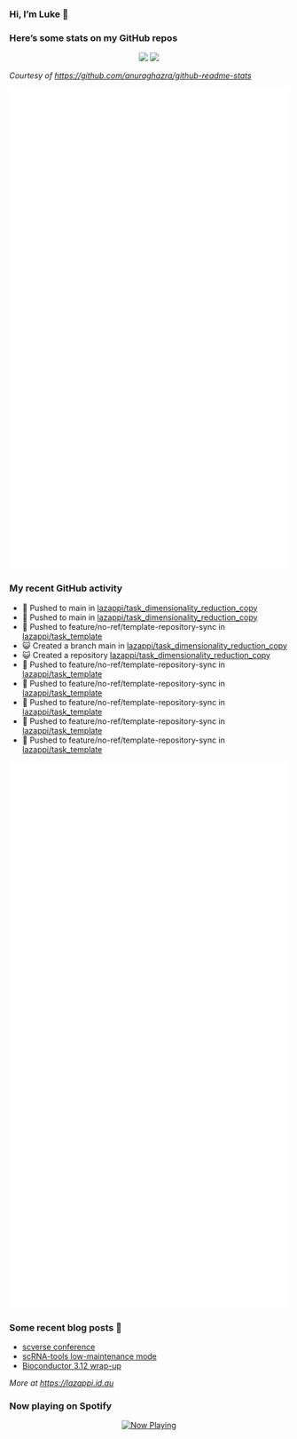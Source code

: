 
<!-- README.md is generated from README.Rmd. Please edit that file -->

### Hi, I’m Luke 👋

<!--
**lazappi/lazappi** is a ✨ _special_ ✨ repository because its `README.md` (this file) appears on your GitHub profile.
&#10;Here are some ideas to get you started:
&#10;- 🔭 I’m currently working on ...
- 🌱 I’m currently learning ...
- 👯 I’m looking to collaborate on ...
- 🤔 I’m looking for help with ...
- 💬 Ask me about ...
- 📫 How to reach me: ...
- 😄 Pronouns: ...
- ⚡ Fun fact: ...
-->

### Here’s some stats on my GitHub repos

<p align="center">
<img src="https://github-readme-stats.vercel.app/api?username=lazappi&count_private=true&show_icons=true&theme=buefy&hide_title=True">
<img src="https://github-readme-stats.vercel.app/api/top-langs/?username=lazappi&hide=html&theme=buefy&layout=compact">
</p>

*Courtesy of <https://github.com/anuraghazra/github-readme-stats>*

<p align="center" style="width:100%;">
<img src="https://github.com/lazappi/lazappi/raw/main/github-intro.svg">
</p>

### My recent GitHub activity

- 📨 Pushed to main in
  [lazappi/task_dimensionality_reduction_copy](https://github.com/lazappi/task_dimensionality_reduction_copy)
- 📨 Pushed to main in
  [lazappi/task_dimensionality_reduction_copy](https://github.com/lazappi/task_dimensionality_reduction_copy)
- 📨 Pushed to feature/no-ref/template-repository-sync in
  [lazappi/task_template](https://github.com/lazappi/task_template)
- 😺 Created a branch main in
  [lazappi/task_dimensionality_reduction_copy](https://github.com/lazappi/task_dimensionality_reduction_copy)
- 😺 Created a repository
  [lazappi/task_dimensionality_reduction_copy](https://github.com/lazappi/task_dimensionality_reduction_copy)
- 📨 Pushed to feature/no-ref/template-repository-sync in
  [lazappi/task_template](https://github.com/lazappi/task_template)
- 📨 Pushed to feature/no-ref/template-repository-sync in
  [lazappi/task_template](https://github.com/lazappi/task_template)
- 📨 Pushed to feature/no-ref/template-repository-sync in
  [lazappi/task_template](https://github.com/lazappi/task_template)
- 📨 Pushed to feature/no-ref/template-repository-sync in
  [lazappi/task_template](https://github.com/lazappi/task_template)
- 📨 Pushed to feature/no-ref/template-repository-sync in
  [lazappi/task_template](https://github.com/lazappi/task_template)

<p align="center" style="width:100%;">
<img src="https://github.com/lazappi/lazappi/raw/main/github-status.svg">
</p>

### Some recent blog posts 📝

- [scverse
  conference](https://lazappi.id.au/posts/2024-09-15-scverse-conference/)
- [scRNA-tools low-maintenance
  mode](https://lazappi.id.au/posts/2024-03-04-scRNAtools-low-maintenance/)
- [Bioconductor 3.12
  wrap-up](https://lazappi.id.au/posts/2020-10-30-bioconductor-3-12-wrap-up/)

*More at <https://lazappi.id.au>*

<!-- ### My latest tweet 👇 and retweet 👉 -->

### Now playing on Spotify

<p align="center">
<a href="https://now-playing-profile.lazappi.vercel.app/now-playing?open">
<img src="https://now-playing-profile.lazappi.vercel.app/now-playing" width="256" height="64" alt="Now Playing">
</a>
</p>
